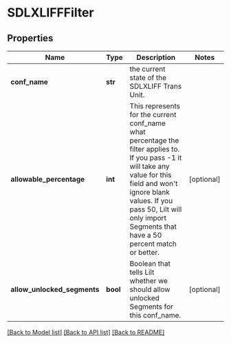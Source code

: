# SDLXLIFFFilter

## Properties
Name | Type | Description | Notes
------------ | ------------- | ------------- | -------------
**conf_name** | **str** | the current state of the SDLXLIFF Trans Unit. | 
**allowable_percentage** | **int** | This represents for the current conf_name what percentage the filter applies to.  If you pass -1 it will take any value for this field and won&#39;t ignore blank values. If you pass 50, Lilt will only import Segments that have a 50 percent match or better. | [optional] 
**allow_unlocked_segments** | **bool** | Boolean that tells Lilt whether we should allow unlocked Segments for this conf_name. | [optional] 

[[Back to Model list]](../README.md#documentation-for-models) [[Back to API list]](../README.md#documentation-for-api-endpoints) [[Back to README]](../README.md)


